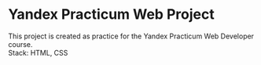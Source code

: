 # Yandex Practicum Web Project #

This project is created as practice for the Yandex Practicum Web Developer course.  
Stack: HTML, CSS



